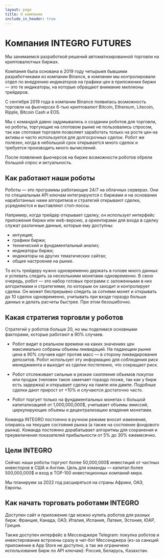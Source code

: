 ```yaml
---
layout: page
title: О компании
include_in_header: true
---
```


# Компания INTEGRO FUTURES

Мы занимаемся разработкой решений автоматизированной торговли на криптовалютных биржах. 

Компания была основана в 2019 году четырьмя бывшими разработчиками из компании Binance, в компании мы контролировали отдел по внедрению индикаторов на графики цен в приложении биржи — это те индикаторы, на которые обращают внимание миллионы трейдеров.

С сентября 2019 года в компании Binance появилась возможность торговли на фьючерсах 6-тью криптовалют Bitcoin, Ethereum, Litecoin, Ripple, Bitcoin Cash и EOS.

Мы с командой давно задумывались о создании роботов для торговли, но роботы, торгующие на спотовом рынке не пользовались спросом, так как спотовая торговля позволяет заработать только на росте цен на активы и часто используется для долгосрочных сделок.
Робот же полезен, когда в небольшой срок открывается много сделок и требуется производить много вычислений. 

После появления фьючерсов на бирже возможности роботов обрели большой спрос и актуальность.


## Как работают наши роботы

Роботы — это программы работающие 24/7 на облачных серверах. 
Они по специальным API ключам интегрируются с биржами и на основании наработанных нами алгоритмов и стратегий открывают сделки, усредняются и выставляют стоп-лоссы.

Например, когда трейдер открывает сделку, он использует интерфейс приложения биржи или web-версию, а ориентирами для входа в сделку служат различные данные, которые ему доступны:
- интуиция;
- графики биржи;
- технический и фундаментальный анализ;
- индикаторы биржи;
- индикаторы на других тематических сайтах;
- общее настроение на рынке.

То есть трейдеру нужно одновременно держать в голове много данных и успевать следить за несколькими монетами одновременно. 
В свою очередь, робот — это набор готовых программ с заложенными в них алгоритмами и стратегиями, по которым он заходит и контролирует сделки.
Он может беспрерывно следить за сотнями монет и открывать до 10 сделок одновременно, учитывать при входе гораздо больше данных и делать расчеты быстрее.
При этом безошибочно. 


## Какая стратегия торговли у роботов

Стратегий у роботов больше 20, но мы поделимся основными факторами, которые работают в 90% случаев.

- Робот видит в реальном времени на каких значениях цен максимально собраны объемы ликвидаций.
На падающем рынке цена в 90% случаев идет против масс — в сторону ликвидирования депозитов.
Робот использует эту информацию для соблюдения риск менеджмента и выходит из сделки постепенно, что сокращает риск. 

- Робот отслеживает сильные и резкие скопления объемов покупок или продаж (человек такое замечает гораздо позже, так как у бирж есть задержка) и открывает сделку на пампе или дампе.
Подобные сделки дают прирост от +10% и случаются достаточно часто.

- Робот торгует только на фундаментальных монетах с большой капитализацией от 1,000,000,000$, учитывает объемы эмиссий, циркулирующие объемы и децентрализацию владения монетами. 

Команда INTEGRO постоянно в ручном режиме вносит изменения, опираясь на текущее состояния рынка (а также на состояние фондового рынка). 
Команда постоянно дорабатывает алгоритмы для сохранения и преувеличения показателей прибыльности от 5% до 30% ежемесячно. 


## Цели INTEGRO 

Сейчас наши роботы торгуют более 50,000,000$ инвестиций от частных инвесторов в США и Англии.
Цель для команды — капитал более 500,000,000$ и вход в TOP-100 инвестиционных компаний мира. 

Мы планируем за 2022 год расширяться на страны Африки, ОАЭ, Европы.


## Как начать торговать роботами INTEGRO

Доступен сайт и приложение где можно купить роботов для разных бирж: Франция, Канада, ОАЭ, Италия, Испания, Латвия, Эстония, ЮАР, Греция. 

Также доступен интерфейс в Мессенджере Telegram: покупка роботов и инвестирование встроены сразу в чат-бот Мессенджера
(из-за санкций приложение в App Store не доступно, а так же ограничено использование Бирж по API ключам):
Россия, Беларусь, Казахстан.

